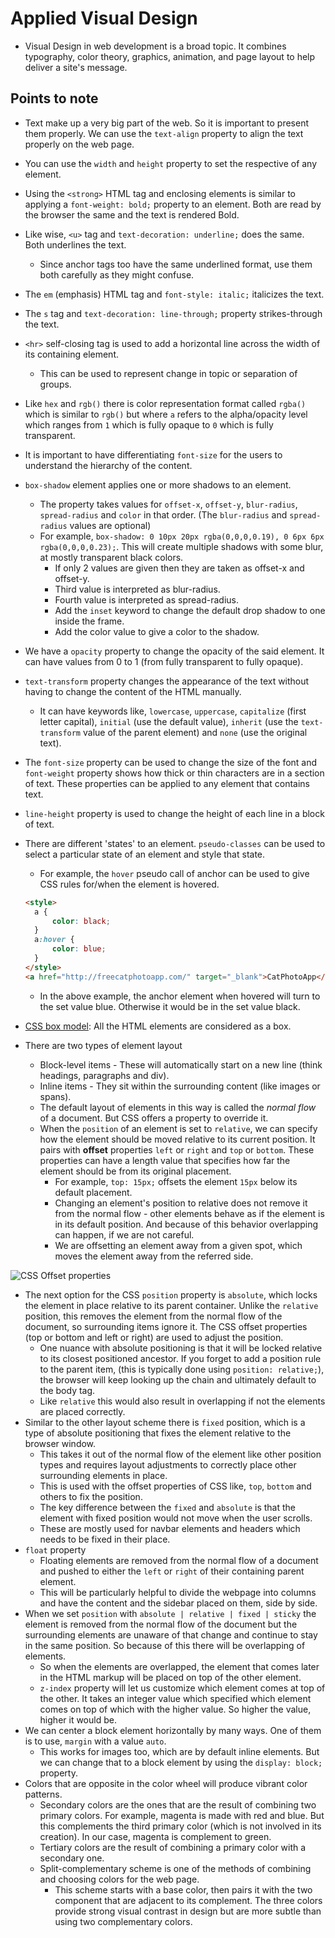 # Applied Visual Design

* Visual Design in web development is a broad topic. It combines typography, color theory, graphics, animation, and page layout to help deliver a site's message.

## Points to note

* Text make up a very big part of the web. So it is important to present them properly. We can use the `text-align` property to align the text properly on the web page.
* You can use the `width` and `height` property to set the respective of any element.
* Using the `<strong>` HTML tag and enclosing elements is similar to applying a `font-weight: bold;` property to an element. Both are read by the browser the same and the text is rendered Bold.
* Like wise, `<u>` tag and `text-decoration: underline;` does the same. Both underlines the text.
  * Since anchor tags too have the same underlined format, use them both carefully as they might confuse.
* The `em` (emphasis) HTML tag and `font-style: italic;` italicizes the text.
* The `s` tag and `text-decoration: line-through;` property strikes-through the text.
* `<hr>` self-closing tag is used to add a horizontal line across the width of its containing element.
  * This can be used to represent change in topic or separation of groups.
* Like `hex` and `rgb()` there is color representation format called `rgba()` which is similar to `rgb()` but where `a` refers to the alpha/opacity level which ranges from `1` which is fully opaque to `0` which is fully transparent.
* It is important to have differentiating `font-size` for the users to understand the hierarchy of the content.
* `box-shadow` element applies one or more shadows to an element.
  * The property takes values for `offset-x`, `offset-y`, `blur-radius`, `spread-radius` and `color` in that order. (The `blur-radius` and `spread-radius` values are optional)
  * For example, ```box-shadow: 0 10px 20px rgba(0,0,0,0.19), 0 6px 6px rgba(0,0,0,0.23);```. This will create multiple shadows with some blur, at mostly transparent black colors.
    * If only 2 values are given then they are taken as offset-x and offset-y.
    * Third value is interpreted as blur-radius.
    * Fourth value is interpreted as spread-radius.
    * Add the `inset` keyword to change the default drop shadow to one inside the frame.
    * Add the color value to give a color to the shadow.
* We have a `opacity` property to change the opacity of the said element. It can have values from 0 to 1 (from fully transparent to fully opaque).
* `text-transform` property changes the appearance of the text without having to change the content of the HTML manually.
  * It can have keywords like, `lowercase`, `uppercase`, `capitalize` (first letter capital), `initial` (use the default value), `inherit` (use the `text-transform` value of the parent element) and `none` (use the original text).
* The `font-size` property can be used to change the size of the font and `font-weight` property shows how thick or thin characters are in a section of text. These properties can be applied to any element that contains text.
* `line-height` property is used to change the height of each line in a block of text.
* There are different 'states' to an element. `pseudo-classes` can be used to select a particular state of an element and style that state.
  * For example, the `hover` pseudo call of anchor can be used to give CSS rules for/when the element is hovered.
  
  ```html
  <style>
    a {
        color: black;
    }
    a:hover {
        color: blue;
    }
  </style>
  <a href="http://freecatphotoapp.com/" target="_blank">CatPhotoApp</a>
  ```

  * In the above example, the anchor element when hovered will turn to the set value blue. Otherwise it would be in the set value black.
* [CSS box model](https://developer.mozilla.org/en-US/docs/Web/CSS/CSS_Box_Model/Introduction_to_the_CSS_box_model#content-area): All the HTML elements are considered as a box.
* There are two types of element layout
  * Block-level items - These will automatically start on a new line (think headings, paragraphs and div).
  * Inline items - They sit within the surrounding content (like images or spans).
  * The default layout of elements in this way is called the *normal flow* of a document. But CSS offers a property to override it.
  * When the `position` of an element is set to `relative`, we can specify how the element should be moved relative to its current position. It pairs with **offset** properties `left` or `right` and `top` or `bottom`. These properties can have a length value that specifies how far the element should be from its original placement.
    * For example, `top: 15px;` offsets the element `15px` below its default placement.
    * Changing an element's position to relative does not remove it from the normal flow - other elements behave as if the element is in its default position. And because of this behavior overlapping can happen, if we are not careful.
    * We are offsetting an element away from a given spot, which moves the element away from the referred side.

![CSS Offset properties](https://cdn-media-1.freecodecamp.org/imgr/eWWi3gZ.gif)

* The next option for the CSS `position` property is `absolute`, which locks the element in place relative to its parent container. Unlike the `relative` position, this removes the element from the normal flow of the document, so surrounding items ignore it. The CSS offset properties (top or bottom and left or right) are used to adjust the position.
  * One nuance with absolute positioning is that it will be locked relative to its closest positioned ancestor. If you forget to add a position rule to the parent item, (this is typically done using `position: relative;`), the browser will keep looking up the chain and ultimately default to the body tag.
  * Like `relative` this would also result in overlapping if not the elements are placed correctly.
* Similar to the other layout scheme there is `fixed` position, which is a type of absolute positioning that fixes the element relative to the browser window.
  * This takes it out of the normal flow of the element like other position types and requires layout adjustments to correctly place other surrounding elements in place.
  * This is used with the offset properties of CSS like, `top`, `bottom` and others to fix the position.
  * The key difference between the `fixed` and `absolute` is that the element with fixed position would not move when the user scrolls.
  * These are mostly used for navbar elements and headers which needs to be fixed in their place.
* `float` property
  * Floating elements are removed from the normal flow of a document and pushed to either the `left` or `right` of their containing parent element.
  * This will be particularly helpful to divide the webpage into columns and have the content and the sidebar placed on them, side by side.
* When we set `position` with `absolute | relative | fixed | sticky` the element is removed from the normal flow of the document but the surrounding elements are unaware of that change and continue to stay in the same position. So because of this there will be overlapping of elements.
  * So when the elements are overlapped, the element that comes later in the HTML markup will be placed on top of the other element.
  * `z-index` property will let us customize which element comes at top of the other. It takes an integer value which specified which element comes on top of which with the higher value. So higher the value, higher it would be.
* We can center a block element horizontally by many ways. One of them is to use, `margin` with a value `auto`.
  * This works for images too, which are by default inline elements. But we can change that to a block element by using the `display: block;` property.
* Colors that are opposite in the color wheel will produce vibrant color patterns.
  * Secondary colors are the ones that are the result of combining two primary colors. For example, magenta is made with red and blue. But this complements the third primary color (which is not involved in its creation). In our case, magenta is complement to green.
  * Tertiary colors are the result of combining a primary color with a secondary one.
  * Split-complementary scheme is one of the methods of combining and choosing colors for the web page.
    * This scheme starts with a base color, then pairs it with the two component that are adjacent to its complement. The three colors provide strong visual contrast in design but are more subtle than using two complementary colors.
